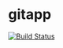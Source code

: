 # gitapp
[![Build Status](https://dev.azure.com/jumaanr/devopslearn23/_apis/build/status%2Fjumaanr.gitapp?branchName=main)](https://dev.azure.com/jumaanr/devopslearn23/_build/latest?definitionId=4&branchName=main)
